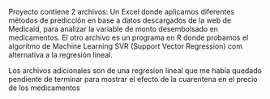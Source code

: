 Proyecto contiene 2 archivos: Un Excel donde aplicamos diferentes métodos de predicción en base a datos descargados de la web de Medicaid, para analizar la variable de monto desembolsado en medicamentos. 
El otro archivo es un programa en R donde probamos el algoritmo de Machine Learning SVR (Support Vector Regression) com alternativa a la regresión lineal.

Los archivos adicionales son de una regresion lineal que me habia quedado pendiente de terminar para mostrar el efecto de la cuarentena en el precio de los medicamentos
